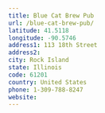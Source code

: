 ```yaml
---
title: Blue Cat Brew Pub
url: /blue-cat-brew-pub/
latitude: 41.5118
longitude: -90.5746
address1: 113 18th Street
address2: 
city: Rock Island
state: Illinois
code: 61201
country: United States
phone: 1-309-788-8247
website: 
---
```



